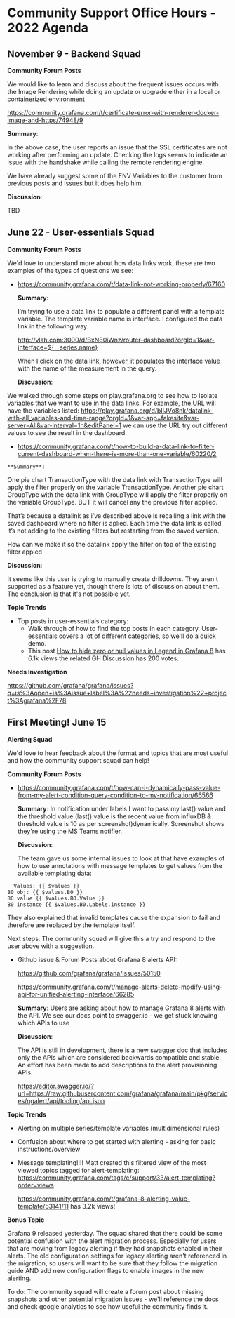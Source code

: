 # Community Support Office Hours - 2022 Agenda

## November 9 - Backend Squad

**Community Forum Posts**

We would like to learn and discuss about the frequent issues occurs with the Image Rendering while doing an update or upgrade either in a local or containerized environment

https://community.grafana.com/t/certificate-error-with-renderer-docker-image-and-https/74948/9

**Summary**: 

In the above case, the user reports an issue that the SSL certificates are not working after performing an update. Checking the logs seems to indicate an issue with the handshake while calling the remote rendering engine.

We have already suggest some of the ENV Variables to the customer from previous posts and issues but it does help him.

**Discussion**: 

TBD



## June 22 - User-essentials Squad 

**Community Forum Posts**

We'd love to understand more about how data links work, these are two examples of the types of questions we see: 

- https://community.grafana.com/t/data-link-not-working-properly/67160
  
    **Summary**: 

    I’m trying to use a data link to populate a different panel with a template variable. The template variable name is interface. I configured the data link in the following way.

    http://vlah.com:3000/d/BxN80iWnz/router-dashboard?orgId=1&var-interface=${__series.name}

    When I click on the data link, however, it populates the interface value with the name of the measurement in the query.

    **Discussion**: 
    
We walked through some steps on play.grafana.org to see how to isolate variables that we want to use in the data links. For example, the URL will have the variables listed: https://play.grafana.org/d/bIIJVo8nk/datalink-with-all_variables-and-time-range?orgId=1&var-app=fakesite&var-server=All&var-interval=1h&editPanel=1 we can use the URL try out different values to see the result in the dashboard.

   - https://community.grafana.com/t/how-to-build-a-data-link-to-filter-current-dashboard-when-there-is-more-than-one-variable/60220/2 

    **Summary**:
  
  One pie chart TransactionType with the data link with TransactionType will apply the filter properly on the variable TransactionType.
  Another pie chart GroupType with the data link with GroupType will apply the filter properly on the variable GroupType. BUT it will cancel any the previous filter applied.

  That’s because a datalink as i’ve described above is recalling a link with the saved dashboard where no filter is aplied. Each time the data link is called it’s not adding to the existing filters but restarting from the saved version.

  How can we make it so the datalink apply the filter on top of the existing filter appled 
  
  **Discussion**:
  
It seems like this user is trying to manually create drilldowns. They aren't supported as a feature yet, though there is lots of discussion about them. The conclusion is that it's not possible yet. 

**Topic Trends**

- Top posts in user-essentials category: 
  - Walk through of how to find the top posts in each category. User-essentials covers a lot of different categories, so we'll do a quick demo.
  - This post [How to hide zero or null values in Legend in Grafana 8](https://community.grafana.com/t/how-to-hide-zero-or-null-values-in-legend-in-grafana-8/54369) has 6.1k views the related GH Discussion has 200 votes.

**Needs Investigation**

https://github.com/grafana/grafana/issues?q=is%3Aopen+is%3Aissue+label%3A%22needs+investigation%22+project%3Agrafana%2F78

## First Meeting! June 15
**Alerting Squad**

We'd love to hear feedback about the format and topics that are most useful and how the community support squad can help! 

**Community Forum Posts**

- https://community.grafana.com/t/how-can-i-dynamically-pass-value-from-my-alert-condition-query-condition-to-my-notification/66566
  
  **Summary**: In notification under labels I want to pass my last() value and the threshold value (last() value is the recent value from influxDB & threshold value is 10 as per screenshot)dynamically. Screenshot shows they're using the MS Teams notifier.
 
  **Discussion**: 
  
  The team gave us some internal issues to look at that have examples of how to use annotations with message templates to get values from the available templating data:
  
```
  Values: {{ $values }}
B0 obj: {{ $values.B0 }}
B0 value {{ $values.B0.Value }}
B0 instance {{ $values.B0.Labels.instance }}

```

They also explained that invalid templates cause the expansion to fail and therefore are replaced by the template itself.

Next steps: The community squad will give this a try and respond to the user above with a suggestion. 
  
  
- Github issue & Forum Posts about Grafana 8 alerts API: 
  
  https://github.com/grafana/grafana/issues/50150 
  
  https://community.grafana.com/t/manage-alerts-delete-modify-using-api-for-unified-alerting-interface/66285
  
  **Summary**: Users are asking about how to manage Grafana 8 alerts with the API. We see our docs point to swagger.io - we get stuck knowing which APIs to use
  
  **Discussion**: 
  
  The API is still in development, there is a new swagger doc that includes only the APIs which are considered backwards compatible and stable. An effort has been made to add descriptions to the alert provisioning APIs. 
  
  https://editor.swagger.io/?url=https://raw.githubusercontent.com/grafana/grafana/main/pkg/services/ngalert/api/tooling/api.json
  

**Topic Trends**

- Alerting on multiple series/template variables (multidimensional rules)
- Confusion about where to get started with alerting - asking for basic instructions/overview
- Message templating!!!! Matt created this filtered view of the most viewed topics tagged for alert-templating: 
  https://community.grafana.com/tags/c/support/33/alert-templating?order=views
  
  https://community.grafana.com/t/grafana-8-alerting-value-template/53141/11 has 3.2k views!
  
**Bonus Topic**
  
Grafana 9 released yesterday. The squad shared that there could be some potential confusion with the alert migration process. Especially for users that are moving from legacy alerting if they had snapshots enabled in their alerts. The old configuration settings for legacy alerting aren't referenced in the migration, so users will want to be sure that they follow the migration guide AND add new configuration flags to enable images in the new alerting.

To do: The community squad will create a forum post about missing snapshots and other potential migration issues - we'll reference the docs and check google analytics to see how useful the community finds it. 
 

